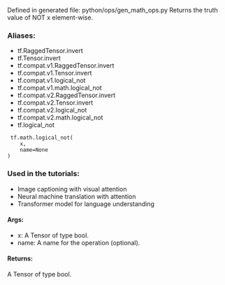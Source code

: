 Defined in generated file: python/ops/gen_math_ops.py
Returns the truth value of NOT x element-wise.
### Aliases:
- tf.RaggedTensor.invert
- tf.Tensor.invert
- tf.compat.v1.RaggedTensor.invert
- tf.compat.v1.Tensor.invert
- tf.compat.v1.logical_not
- tf.compat.v1.math.logical_not
- tf.compat.v2.RaggedTensor.invert
- tf.compat.v2.Tensor.invert
- tf.compat.v2.logical_not
- tf.compat.v2.math.logical_not
- tf.logical_not

```
 tf.math.logical_not(
    x,
    name=None
)
```
### Used in the tutorials:
- Image captioning with visual attention
- Neural machine translation with attention
- Transformer model for language understanding
#### Args:
- x: A Tensor of type bool.
- name: A name for the operation (optional).
#### Returns:
A Tensor of type bool.
